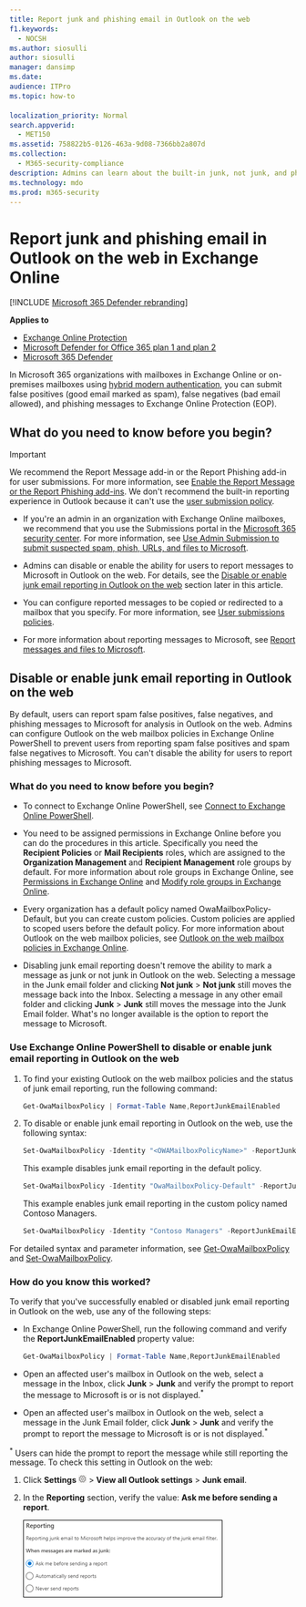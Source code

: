 ```yaml
---
title: Report junk and phishing email in Outlook on the web
f1.keywords: 
  - NOCSH
ms.author: siosulli
author: siosulli
manager: dansimp
ms.date: 
audience: ITPro
ms.topic: how-to

localization_priority: Normal
search.appverid: 
  - MET150
ms.assetid: 758822b5-0126-463a-9d08-7366bb2a807d
ms.collection: 
  - M365-security-compliance
description: Admins can learn about the built-in junk, not junk, and phishing email reporting options in Outlook on the web (Outlook Web App) in Exchange Online, and how to disable these reporting options for users.
ms.technology: mdo
ms.prod: m365-security
---
```


# Report junk and phishing email in Outlook on the web in Exchange Online

[!INCLUDE [Microsoft 365 Defender rebranding](../includes/microsoft-defender-for-office.md)]

**Applies to**
- [Exchange Online Protection](exchange-online-protection-overview.md)
- [Microsoft Defender for Office 365 plan 1 and plan 2](defender-for-office-365.md)
- [Microsoft 365 Defender](../defender/microsoft-365-defender.md)

In Microsoft 365 organizations with mailboxes in Exchange Online or on-premises mailboxes using [hybrid modern authentication](../../enterprise/hybrid-modern-auth-overview.md), you can submit false positives (good email marked as spam), false negatives (bad email allowed), and phishing messages to Exchange Online Protection (EOP).

## What do you need to know before you begin?

> [!IMPORTANT]
> We recommend the Report Message add-in or the Report Phishing add-in for user submissions. For more information, see [Enable the Report Message or the Report Phishing add-ins](./enable-the-report-message-add-in.md). We don't recommend the built-in reporting experience in Outlook because it can't use the [user submission policy](./user-submission.md).

- If you're an admin in an organization with Exchange Online mailboxes, we recommend that you use the Submissions portal in the [Microsoft 365 security center](https://security.microsoft.com). For more information, see [Use Admin Submission to submit suspected spam, phish, URLs, and files to Microsoft](admin-submission.md).

- Admins can disable or enable the ability for users to report messages to Microsoft in Outlook on the web. For details, see the [Disable or enable junk email reporting in Outlook on the web](#disable-or-enable-junk-email-reporting-in-outlook-on-the-web) section later in this article.

- You can configure reported messages to be copied or redirected to a mailbox that you specify. For more information, see [User submissions policies](user-submission.md).

- For more information about reporting messages to Microsoft, see [Report messages and files to Microsoft](report-junk-email-messages-to-microsoft.md).

## Disable or enable junk email reporting in Outlook on the web

By default, users can report spam false positives, false negatives, and phishing messages to Microsoft for analysis in Outlook on the web. Admins can configure Outlook on the web mailbox policies in Exchange Online PowerShell to prevent users from reporting spam false positives and spam false negatives to Microsoft. You can't disable the ability for users to report phishing messages to Microsoft.

### What do you need to know before you begin?

- To connect to Exchange Online PowerShell, see [Connect to Exchange Online PowerShell](/powershell/exchange/connect-to-exchange-online-powershell).

- You need to be assigned permissions in Exchange Online before you can do the procedures in this article. Specifically you need the **Recipient Policies** or **Mail Recipients** roles, which are assigned to the **Organization Management** and **Recipient Management** role groups by default. For more information about role groups in Exchange Online, see [Permissions in Exchange Online](/exchange/permissions-exo/permissions-exo) and [Modify role groups in Exchange Online](/Exchange/permissions-exo/role-groups#modify-role-groups).

- Every organization has a default policy named OwaMailboxPolicy-Default, but you can create custom policies. Custom policies are applied to scoped users before the default policy. For more information about Outlook on the web mailbox policies, see [Outlook on the web mailbox policies in Exchange Online](/Exchange/clients-and-mobile-in-exchange-online/outlook-on-the-web/outlook-web-app-mailbox-policies).

- Disabling junk email reporting doesn't remove the ability to mark a message as junk or not junk in Outlook on the web. Selecting a message in the Junk email folder and clicking **Not junk** \> **Not junk** still moves the message back into the Inbox. Selecting a message in any other email folder and clicking **Junk** \> **Junk** still moves the message into the Junk Email folder. What's no longer available is the option to report the message to Microsoft.

### Use Exchange Online PowerShell to disable or enable junk email reporting in Outlook on the web

1. To find your existing Outlook on the web mailbox policies and the status of junk email reporting, run the following command:

   ```powershell
   Get-OwaMailboxPolicy | Format-Table Name,ReportJunkEmailEnabled
   ```

2. To disable or enable junk email reporting in Outlook on the web, use the following syntax:

   ```powershell
   Set-OwaMailboxPolicy -Identity "<OWAMailboxPolicyName>" -ReportJunkEmailEnabled <$true | $false>
   ```

   This example disables junk email reporting in the default policy.

   ```powershell
   Set-OwaMailboxPolicy -Identity "OwaMailboxPolicy-Default" -ReportJunkEmailEnabled $false
   ```

   This example enables junk email reporting in the custom policy named Contoso Managers.

   ```powershell
   Set-OwaMailboxPolicy -Identity "Contoso Managers" -ReportJunkEmailEnabled $true
   ```

For detailed syntax and parameter information, see [Get-OwaMailboxPolicy](/powershell/module/exchange/get-owamailboxpolicy) and [Set-OwaMailboxPolicy](/powershell/module/exchange/set-owamailboxpolicy).

### How do you know this worked?

To verify that you've successfully enabled or disabled junk email reporting in Outlook on the web, use any of the following steps:

- In Exchange Online PowerShell, run the following command and verify the **ReportJunkEmailEnabled** property value:

  ```powershell
  Get-OwaMailboxPolicy | Format-Table Name,ReportJunkEmailEnabled
  ```

- Open an affected user's mailbox in Outlook on the web, select a message in the Inbox, click **Junk** \> **Junk** and verify the prompt to report the message to Microsoft is or is not displayed.<sup>\*</sup>

- Open an affected user's mailbox in Outlook on the web, select a message in the Junk Email folder, click **Junk** \> **Junk** and verify the prompt to report the message to Microsoft is or is not displayed.<sup>\*</sup>

<sup>\*</sup> Users can hide the prompt to report the message while still reporting the message. To check this setting in Outlook on the web:

1. Click **Settings** ![Outlook on the web settings icon](../../media/owa-settings-icon.png) \> **View all Outlook settings** \> **Junk email**.
2. In the **Reporting** section, verify the value: **Ask me before sending a report**.

   ![Outlook on the web Junk Email Reporting settings](../../media/owa-junk-email-reporting-options.png)
